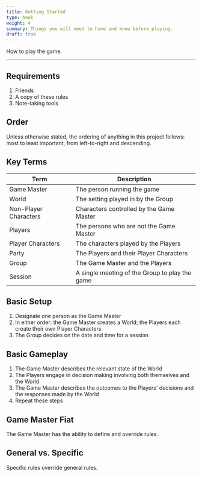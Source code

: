 ```yaml
---
title: Getting Started
type: book
weight: 4
summary: Things you will need to have and know before playing.
draft: true
---
```


How to play the game.

---

## Requirements

1. Friends
2. A copy of these rules
3. Note-taking tools

## Order

Unless otherwise stated, the ordering of anything in this project follows: most to least important, from left-to-right and descending.

## Key Terms

| Term                  | Description                                    |
| --------------------- | ---------------------------------------------- |
| Game Master           | The person running the game                    |
| World                 | The setting played in by the Group             |
| Non-Player Characters | Characters controlled by the Game Master       |
| Players               | The persons who are not the Game Master        |
| Player Characters     | The characters played by the Players           |
| Party                 | The Players and their Player Characters        |
| Group                 | The Game Master and the Players                |
| Session               | A single meeting of the Group to play the game |

## Basic Setup

1. Designate one person as the Game Master
2. In either order: the Game Master creates a World; the Players each create their own Player Characters
3. The Group decides on the date and time for a session

## Basic Gameplay

1. The Game Master describes the relevant state of the World
2. The Players engage in decision making involving both themselves and the World
3. The Game Master describes the outcomes to the Players' decisions and the responses made by the World
4. Repeat these steps

## Game Master Fiat

The Game Master has the ability to define and override rules.

## General vs. Specific

Specific rules override general rules.
